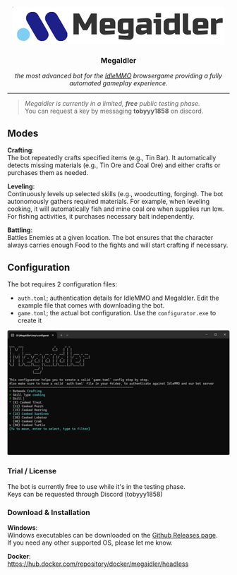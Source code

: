<p align="center">
    <img src="logo.png">
    <h3 align="center"> MegaIdler </h1>
    <p align="center"> <i>the most advanced bot for the  <a href="https://www.idle-mmo.com/">IdleMMO</a> browsergame providing a fully automated gameplay experience. </i></p>
    <hr />
</p>



>*Megaidler is currently in a limited, **free** public testing phase.*  
>You can request a key by messaging **tobyyy1858** on discord.


## Modes
**Crafting**:  
The bot repeatedly crafts specified items (e.g., Tin Bar). It automatically detects missing materials (e.g., Tin Ore and Coal Ore) and either crafts or purchases them as needed.  

**Leveling**:  
Continuously levels up selected skills (e.g., woodcutting, forging). The bot autonomously gathers required materials. For example, when leveling cooking, it will automatically fish and mine coal ore when supplies run low. For fishing activities, it purchases necessary bait independently.  

**Battling**:  
Battles Enemies at a given location. The bot ensures that the character always carries enough Food to the fights and will start crafting if necessary.  

## Configuration
The bot requires 2 configuration files:  
- `auth.toml`; authentication details for IdleMMO and MegaIdler. Edit the example file that comes with downloading the bot.
- `game.toml`; the actual bot configuration. Use the `configurator.exe` to create it
<p align="center">
    <img src="configurator.png">
</p>


### Trial / License  
The bot is currently free to use while it's in the testing phase.  
Keys can be requested through Discord (tobyyy1858)


### Download & Installation
**Windows**:  
Windows executables can be downloaded on the [Github Releases page](https://github.com/rusty-bob/MegaIdler/releases).  
If you need any other supported OS, please let me know.

**Docker**:  
https://hub.docker.com/repository/docker/megaidler/headless
